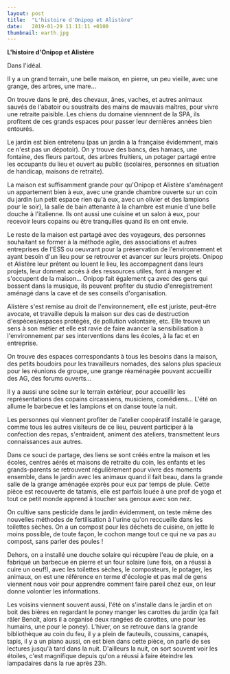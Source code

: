 ```yaml
---
layout: post
title:  "L'histoire d'Onipop et Alistère"
date:   2019-01-29 11:11:11 +0100
thumbnail: earth.jpg
---
```


**L'histoire d'Onipop et Alistère**



Dans l'idéal.

Il y a un grand terrain, une belle maison, en pierre, un peu vieille, avec une grange, des arbres, une mare...

On trouve dans le pré, des chevaux, ânes, vaches, et autres animaux sauvés de l'abatoir ou soustraits des mains de mauvais maîtres, pour vivre une retraite paisible. Les chiens du domaine viennnent de la SPA, ils profitent de ces grands espaces pour passer leur dernières années bien entourés.

Le jardin est bien entretenu (pas un jardin à la française évidemment, mais ce n'est pas un dépotoir). On y trouve des bancs, des hamacs, une fontaine, des fleurs partout, des arbres fruitiers, un potager partagé entre les occupants du lieu et ouvert au public (scolaires, personnes en situation de handicap, maisons de retraite).

La maison est suffisamment grande pour qu'Onipop et Alistère s'aménagent un appartement bien à eux, avec une grande chambre ouverte sur un coin du jardin (un petit espace rien qu'à eux, avec un olivier et des lampions pour le soir), la salle de bain attenante à la chambre est munie d'une belle douche à l'italienne. Ils ont aussi une cuisine et un salon à eux, pour recevoir leurs copains ou être tranquilles quand ils en ont envie.

Le reste de la maison est partagé avec des voyageurs, des personnes souhaitant se former à la méthode agile, des associations et autres entreprises de l'ESS ou oeuvrant pour la préservation de l'environnement et ayant besoin d'un lieu pour se retrouver et avancer sur leurs projets. Onipop et Alistère leur prêtent ou louent le lieu, les accompagnent dans leurs projets, leur donnent accès à des ressources utiles, font à manger et s'occupent de la maison... Onipop fait également ça avec des gens qui bossent dans la musique, ils peuvent profiter du studio d'enregistrement aménagé dans la cave et de ses conseils d'organisation.

Alistère s'est remise au droit de l'environnement, elle est juriste, peut-être avocate, et travaille depuis la maison sur des cas de destruction d'espèces/espaces protégés, de pollution volontaire, etc. Elle trouve un sens à son métier et elle est ravie de faire avancer la sensibilisation à l'environnement par ses interventions dans les écoles, à la fac et en entreprise.

On trouve des espaces correspondants à tous les besoins dans la maison, des petits boudoirs pour les travailleurs nomades, des salons plus spacieux pour les réunions de groupe, une grange réaménagée pouvant accueillir des AG, des forums ouverts... 	

Il y a aussi une scène sur le terrain extérieur, pour accueillir les représentations des copains circassiens, musiciens, comédiens... L'été on allume le barbecue et les lampions et on danse toute la nuit.

Les personnes qui viennent profiter de l'atelier coopératif installé le garage, comme tous les autres visiteurs de ce lieu, peuvent participer à la confection des repas, s'entraident, animent des ateliers, transmettent leurs connaissances aux autres.

Dans ce souci de partage, des liens se sont créés entre la maison et les écoles, centres aérés et maisons de retraite du coin, les enfants et les grands-parents se retrouvent régulièrement pour vivre des moments ensemble, dans le jardin avec les animaux quand il fait beau, dans la grande salle de la grange aménagée exprès pour eux par temps de pluie. Cette pièce est recouverte de tatamis, elle est parfois louée à une prof de yoga et tout ce petit monde apprend à toucher ses genoux avec son nez. 

On cultive sans pesticide dans le jardin évidemment, on teste même des nouvelles méthodes de fertilisation à l'urine qu'on reccueille dans les toilettes sèches. On a  un compost pour les déchets de cuisine, on jette le moins possible, de toute façon, le cochon mange tout ce qui ne va pas au compost, sans parler des poules ! 

Dehors, on a installé une douche solaire qui récupère l'eau de pluie, on a fabriqué un barbecue en pierre et un four solaire (une fois, on a réussi à cuire un oeuf!), avec les toilettes sèches, le composteurs, le potager, les animaux, on est une référence en terme d'écologie et pas mal de gens viennent nous voir pour apprendre comment faire pareil chez eux, on leur donne volontier les informations. 

Les voisins viennent souvent aussi, l'été on s'installe dans le jardin et on boit des bières en regardant le poney manger les carottes du jardin (ça fait râler Benoît, alors il a organisé deux rangées de carottes, une pour les humains, une pour le poney). L'hiver, on se retrouve dans la grande bibliothèque au coin du feu, il y a plein de fauteuils, coussins, canapés, tapis, il y a un piano aussi, on est bien dans cette pièce, on parle de ses lectures jusqu'à tard dans la nuit. D'ailleurs la nuit, on sort souvent voir les étoiles, c'est magnifique depuis qu'on a réussi à faire éteindre les lampadaires dans la rue après 23h.
